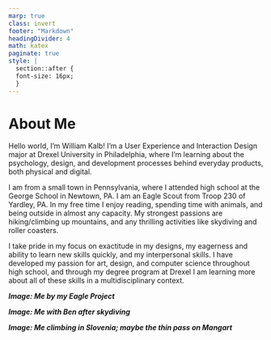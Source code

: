 ```yaml
---
marp: true
class: invert
footer: "Markdown"
headingDivider: 4
math: katex
paginate: true
style: |
  section::after {
  font-size: 16px;
  }
---
```


<!--
_footer: ""
_paginate: skip
-->

# **About Me**

Hello world, I’m William Kalb! I’m a User Experience and Interaction Design major at Drexel University in Philadelphia, where I’m learning about the psychology, design, and development processes behind everyday products, both physical and digital.

I am from a small town in Pennsylvania, where I attended high school at the George School in Newtown, PA. I am an Eagle Scout from Troop 230 of Yardley, PA. In my free time I enjoy reading, spending time with animals, and being outside in almost any capacity. My strongest passions are hiking/climbing up mountains, and any thrilling activities like skydiving and roller coasters.

I take pride in my focus on exactitude in my designs, my eagerness and ability to learn new skills quickly, and my interpersonal skills. I have developed my passion for art, design, and computer science throughout high school, and through my degree program at Drexel I am learning more about all of these skills in a multidisciplinary context.

**_Image: Me by my Eagle Project_**

**_Image: Me with Ben after skydiving_**

**_Image: Me climbing in Slovenia; maybe the thin pass on Mangart_**
